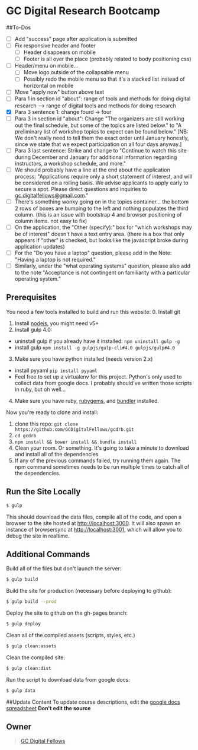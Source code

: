 # GC Digital Research Bootcamp

##To-Dos

- [ ] Add "success" page after application is submitted
- [ ] Fix responsive header and footer
  - [ ] Header disappears on mobile
  - [ ] Footer is all over the place (probably related to body positioning css)
- [ ] Header/menu on mobile...
  - [ ] Move logo outside of the collapsable menu
  - [ ] Possibly redo the mobile menu so that it's a stacked list instead of horizontal on mobile
- [ ] Move "apply now" button above text
- [ ] Para 1 in section id "about": range of tools and methods for doing digital research --> range of digital tools and methods for doing research
- [x] Para 3 sentence 1: change fourd -> four
- [ ] Para 3 in section id "about": Change "The organizers are still working out the final schedule, but some of the topics are listed below." to "A preliminary list of workshop topics to expect can be found below." [NB: We don't really need to tell them the exact order until January honestly, since we state that we expect participation on all four days anyway.]
- [ ] Para 3 last sentence: Strike and change to "Continue to watch this site during December and January for additional information regarding instructors, a workshop schedule, and more."
- [ ] We should probably have a line at the end about the application process: "Applications require only a short statement of interest, and will be considered on a rolling basis. We advise applicants to apply early to secure a spot. Please direct questions and inquiries to gc.digitalfellows@gmail.com."
- [ ] There's something wonky going on in the topics container... the bottom 2 rows of boxes are bumping to the left and nothing populates the third column. (this is an issue with bootstrap 4 and browser positioning of column items. not easy to fix)
- [ ] On the application, the "Other (specify):" box for "which workshops may be of interest" doesn't have a text entry area. (there is a box that only appears if "other" is checked, but looks like the javascript broke during application updates)
- [ ] For the "Do you have a laptop" question, please add in the Note: "Having a laptop is not required."
- [ ] Similarly, under the "what operating systems" question, please also add to the note "Acceptance is not contingent on familiarity with a particular operating system."

## Prerequisites

You need a few tools installed to build and run this website:
 0. Install git
 1. Install [nodejs](https://nodejs.org/en/), you might need v5+
 2. Install gulp 4.0:
   * uninstall gulp if you already have it installed: `npm uninstall gulp -g`
   * install gulp `npm install -g gulpjs/gulp-cli#4.0 gulpjs/gulp#4.0`
 3. Make sure you have python installed (needs version 2.x)
   * install pyyaml `pip install pyyaml`
   * Feel free to set up a virtualenv for this project. Python's only used to collect data from google docs. I probably should've written those scripts in ruby, but oh well...
 4. Make sure you have ruby, [rubygems](https://rubygems.org/pages/download), and [bundler](http://bundler.io/) installed.

Now you're ready to clone and install:
 1. clone this repo: `git clone https://github.com/GCDigitalFellows/gcdrb.git`
 2. `cd gcdrb`
 3. `npm install && bower install && bundle install`
 4. Clean your room. Or something. It's going to take a minute to download and install all of the dependencies
 5. If any of the previous commands failed, try running them again. The npm command sometimes needs to be run multiple times to catch all of the dependencies.

## Run the Site Locally

```sh
$ gulp
```

This should download the data files, compile all of the code, and open a browser to the site hosted at [http://localhost:3000](http://localhost:3000). It will also spawn an instance of browsersync at [http://localhost:3001](http://localhost:3001), which will allow you to debug the site in realtime.

## Additional Commands

Build all of the files but don't launch the server:

```sh
$ gulp build
```

Build the site for production (necessary before deploying to github):

```sh
$ gulp build --prod
```

Deploy the site to github on the gh-pages branch:

```sh
$ gulp deploy
```

Clean all of the compiled assets (scripts, styles, etc.)
```sh
$ gulp clean:assets
```

Clean the compiled site:
```sh
$ gulp clean:dist
```

Run the script to download data from google docs:
```sh
$ gulp data
```
##Update Content
To update course descriptions, edit the [google docs spreadsheet](https://docs.google.com/spreadsheets/d/16RfbdrnDHhRgP2iZwNw6AVSyWy5VoKn0nB0CpyMa658/edit?usp=sharing)
**Don't edit the source**
## Owner

> [GC Digital Fellows](gcdigitalfellows.github.io)
